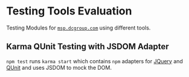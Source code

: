 # Testing Tools Evaluation
Testing Modules for [`msp.dcgroup.com`](https//msp.dcgroudp.com) using different tools.

## Karma QUnit Testing with JSDOM Adapter
`npm test` runs `karma start` which contains `npm` adapters for [JQuery](https://jquery.com/) and [QUnit](qunitjs.com) and uses JSDOM to mock the DOM.
